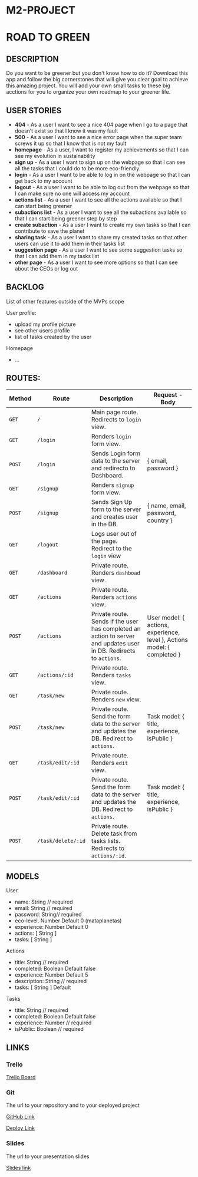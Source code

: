 # M2-PROJECT

# ROAD TO GREEN

## DESCRIPTION

Do you want to be greener but you don't know how to do it? Download this app and follow the big cornerstones that will give you clear goal to achieve this amazing project. You will add your own small tasks to these big acctions for you to organize your own roadmap to your greener life. 

## USER STORIES

- **404** - As a user I want to see a nice 404 page when I go to a page that doesn’t exist so that I know it was my fault 
- **500** - As a user I want to see a nice error page when the super team screws it up so that I know that is not my fault
- **homepage** - As a user, I want to register my achievements so that I can see my evolution in sustainability
- **sign up** - As a user I want to sign up on the webpage so that I can see all the tasks that I could do to be more eco-friendly.
- **login** - As a user I want to be able to log in on the webpage so that I can get back to my account
- **logout** - As a user I want to be able to log out from the webpage so that I can make sure no one will access my account
- **actions list** - As a user I want to see all the actions available so that I can start being greener
- **subactions list** - As a user I want to see all the subactions available so that I can start being greener step by step
- **create subaction** - As a user I want to create my own tasks so that I can contribute to save the planet 
- **sharing task** - As a user I want to share my created tasks so that other users can use it to add them in their tasks list
- **suggestion page** - As a user I want to see some suggestion tasks so that I can add them in my tasks list
- **other page** - As a user I want to see more options so that I can see about the CEOs or log out

## BACKLOG

List of other features outside of the MVPs scope

User profile:
- upload my profile picture
- see other users profile
- list of tasks created by the user

Homepage
- ...

## ROUTES:

| **Method** | **Route**                    | **Description**                                              | Request - Body                                            |
| ---------- | ---------------------------- | --------------------------------------------------------------- | --------------------------------------------------------- |
| `GET`      | `/`                          | Main page route. Redirects to `login` view.                     |                                                           |
| `GET`      | `/login`                     | Renders `login` form view.                                      |                                                           |
| `POST`     | `/login`                     | Sends Login form data to the server and redirecto to Dashboard. | { email, password }                                       |
| `GET`      | `/signup`                    | Renders `signup` form view.                                     |                                                           |
| `POST`     | `/signup`                    | Sends Sign Up form to the server and creates user in the DB.    | { name, email, password, country }                                 |
| `GET`      | `/logout`                    | Logs user out of the page. Redirect to the `login` view         |                                                           |
| `GET`      | `/dashboard`                 | Private route. Renders `dashboad` view.                         |                                                           |
| `GET`      | `/actions`                   | Private route. Renders `actions` view.                          |                                                           |
| `POST`     | `/actions`                   | Private route. Sends if the user has completed an action to server and updates user in DB. Redirects to `actions`. | User model: { actions, experience, level }, Actions model: { completed }                                     |
| `GET`      | `/actions/:id`               | Private route. Renders `tasks` view.                            |          |
| `GET`      | `/task/new`                  | Private route. Renders `new` view.                              |          |
| `POST`     | `/task/new`                  | Private route. Send the form data to the server and updates the DB. Redirect to `actions`. | Task model: { title, experience, isPublic }                                                           |
| `GET`      | `/task/edit/:id`             | Private route. Renders `edit` view.                             |                                                           |
| `POST`     | `/task/edit/:id`             | Private route. Send the form data to the server and updates the DB. Redirect to `actions`. | Task model: { title, experience, isPublic }                                                          |
| `POST`     | `/task/delete/:id`           | Private route. Delete task from tasks lists. Redirects to `actions/:id`. |                                                           |

## MODELS

User
- name: String // required
- email: String // required
- password: String// required
- eco-level. Number Default  0 (mataplanetas)
- experience: Number Default 0
- actions: [ String ] 
- tasks: [ String ] 

Actions
- title: String // required
- completed: Boolean Default false
- experience: Number Default 5
- description: String // required
- tasks: [ String ] Default

Tasks
- title: String // required
- completed: Boolean Default false
- experience: Number // required
- isPublic: Boolean // required

## LINKS

### Trello

[Trello Board](https://trello.com/b/FKpatjiD/module-02-project)

### Git

The url to your repository and to your deployed project

[GitHub Link](https://github.com/alex-olle/M2-Project)

[Deploy Link](http://heroku.com)

### Slides

The url to your presentation slides

[Slides link](https://docs.google.com/presentation/d/1j6GdtUhGV-k4AXhZ7ZvMIT3Sye72l_1tyAzZTZiTbuo/edit?usp=sharing)
